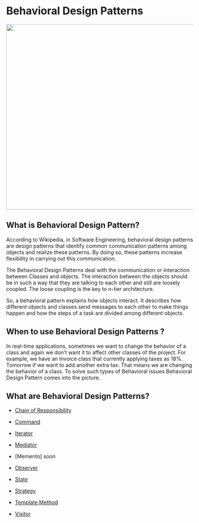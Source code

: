 # Behavioral Design Patterns


<img src="https://user-images.githubusercontent.com/96787308/158261532-3d8d08db-8006-4bee-a240-9e8bf0476040.png" width="900" height="500">

## What is Behavioral Design Pattern?
According to Wikipedia, in Software Engineering, behavioral design patterns are design patterns that identify common communication patterns among objects and realize these patterns. By doing so, these patterns increase flexibility in carrying out this communication.

The Behavioral Design Patterns deal with the communication or interaction between Classes and objects. The interaction between the objects should be in such a way that they are talking to each other and still are loosely coupled. The loose coupling is the key to n-tier architecture.

So, a behavioral pattern explains how objects interact. It describes how different objects and classes send messages to each other to make things happen and how the steps of a task are divided among different objects.

## When to use Behavioral Design Patterns ? 

In real-time applications, sometimes we want to change the behavior of a class and again we don’t want it to affect other classes of the project. For example, we have an Invoice class that currently applying taxes as 18%. Tomorrow if we want to add another extra tax. That means we are changing the behavior of a class. To solve such types of Behavioral issues Behavioral Design Pattern comes into the picture.

## What are Behavioral Design Patterns?

- [Chain of Responsibility](https://github.com/oguzhanKomcu/Design_Patterns/tree/master/Behavioral_Patterns/Chain_of_Responsibility)
 
- [Command](https://github.com/oguzhanKomcu/Design_Patterns/tree/master/Behavioral_Patterns/Command_Design_Pattern)
 
- [Iterator](https://github.com/oguzhanKomcu/Design_Patterns/tree/master/Behavioral_Patterns/Iterator_Design_Pattern)

- [Mediator](https://github.com/oguzhanKomcu/Design_Patterns/tree/master/Behavioral_Patterns/Mediator_Design_Pattern)
 
- [Memento] soon
 
- [Observer](https://github.com/oguzhanKomcu/Design_Patterns/tree/master/Behavioral_Patterns/Observer_Design_Pattern)
 
- [State](https://github.com/oguzhanKomcu/Design_Patterns/tree/master/Behavioral_Patterns/State_Design_Pattern)

- [Strategy](https://github.com/oguzhanKomcu/Design_Patterns/tree/master/Behavioral_Patterns/Strategy_Design_Pattern)
 
- [Template Method](https://github.com/oguzhanKomcu/Design_Patterns/tree/master/Behavioral_Patterns/Template_Method_Design_Pattern)
 
- [Visitor](https://github.com/oguzhanKomcu/Design_Patterns/tree/master/Behavioral_Patterns/Visitor_Design_Pattern)



